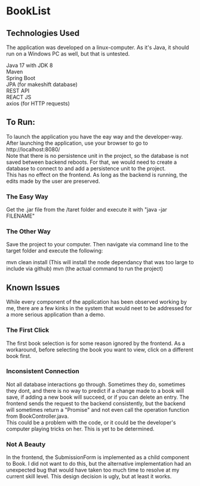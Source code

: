 # BookList

## Technologies Used
The application was developed on a linux-computer. As it's Java, it should run on a Windows PC as well, but that is untested.

Java 17 with JDK 8  
Maven  
Spring Boot  
JPA (for makeshift database)  
REST API  
REACT JS  
axios (for HTTP requests)  

## To Run:
To launch the application you have the eay way and the developer-way. After launching the application, use your browser to go to http://localhost:8080/  
Note that there is no persistence unit in the project, so the database is not saved between backend reboots. For that, we would need to create a database to connect to and add a persistence unit to the project.   
This has no effect on the frontend. As long as the backend is running, the edits made by the user are preserved.

### The Easy Way
Get the .jar file from the /taret folder and execute it with "java -jar FILENAME"

### The Other Way
Save the project to your computer. Then navigate via command line to the target folder and execute the following:

mvn clean install (This will install the node dependancy that was too large to include via github)
mvn (the actual command to run the project)

## Known Issues
While every component of the application has been observed working by me, there are a few kinks in the system that would neet to be addressed for a more serious application than a demo.

### The First Click
The first book selection is for some reason ignored by the frontend. As a workaround, before selecting the book you want to view, click on a different book first.

### Inconsistent Connection
Not all database interactions go through. Sometimes they do, sometimes they dont, and there is no way to predict if a change made to a book will save, if adding a new book will succeed, or if you can delete an entry. The frontend sends the request to the backend consistently, but the backend will sometimes return a "Promise<pending>" and not even call the operation function from BookController.java.   
This could be a problem with the code, or it could be the developer's computer playing tricks on her. This is yet to be determined.
  
### Not A Beauty
In the frontend, the SubmissionForm is implemented as a child component to Book. I did not want to do this, but the alternative implementation had an unexpected bug that would have taken too much time to resolve at my current skill level. This design decision is ugly, but at least it works.
